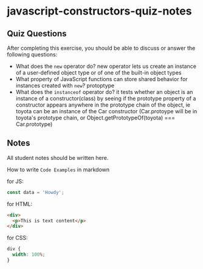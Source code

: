 # javascript-constructors-quiz-notes

## Quiz Questions

After completing this exercise, you should be able to discuss or answer the following questions:

- What does the `new` operator do?
new operator lets us create an instance of a user-defined object type or of one of the built-in object types
- What property of JavaScript functions can store shared behavior for instances created with `new`?
protoptype
- What does the `instanceof` operator do?
it tests whether an object is an instance of a constructor(class) by seeing if the prototype property of a constructor appears anywhere in the prototype chain of the object, ie toyota can be an instance of the Car constructor (Car.protoype will be in toyota's prototype chain, or Object.getPrototypeOf(toyota) === Car.prototype)
## Notes

All student notes should be written here.

How to write `Code Examples` in markdown

for JS:

```javascript
const data = 'Howdy';
```

for HTML:

```html
<div>
  <p>This is text content</p>
</div>
```

for CSS:

```css
div {
  width: 100%;
}
```
